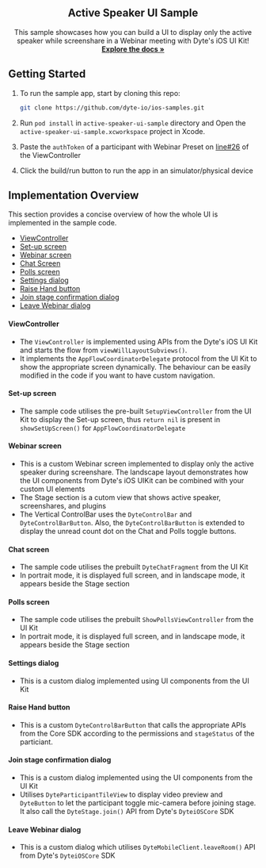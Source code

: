 <!-- PROJECT LOGO -->
<p align="center">
  <h2 align="center">Active Speaker UI Sample</h3>

  <p align="center">
    This sample showcases how you can build a UI to display only the active speaker while screenshare in a Webinar meeting with Dyte's iOS UI Kit!
    <br />
    <a href="https://docs.dyte.io"><strong>Explore the docs »</strong></a>
    <br />
  </p>
</p>

<!-- GETTING STARTED -->

## Getting Started

1. To run the sample app, start by cloning this repo:

    ```sh
    git clone https://github.com/dyte-io/ios-samples.git
    ```

2. Run `pod install` in `active-speaker-ui-sample` directory and Open the `active-speaker-ui-sample.xcworkspace` project in Xcode.

3. Paste the `authToken` of a participant with Webinar Preset on [line#26]() of the ViewController

4. Click the build/run button to run the app in an simulator/physical device

<!-- Implementation Overview -->

## Implementation Overview

This section provides a concise overview of how the whole UI is implemented in the sample code.

- [ViewController](#ViewController)
- [Set-up screen](#set-up-screen)
- [Webinar screen](#webinar-screen)
- [Chat Screen](#chat-screen)
- [Polls screen](#poll-screen)
- [Settings dialog](#settings-dialog)
- [Raise Hand button](#raise-hand-button)
- [Join stage confirmation dialog](#join-stage-confirmation-dialog)
- [Leave Webinar dialog](#leave-webinar-dialog)

#### ViewController
- The `ViewController` is implemented using APIs from the Dyte's iOS UI Kit and starts the flow from `viewWillLayoutSubviews()`.
- It implements the `AppFlowCoordinatorDelegate` protocol from the UI Kit to show the appropriate screen dynamically. The behaviour can be easily modified in the code if you want to have custom navigation.

#### Set-up screen
- The sample code utilises the pre-built `SetupViewController` from the UI Kit to display the Set-up screen, thus `return nil` is present in `showSetUpScreen()` for `AppFlowCoordinatorDelegate`

#### Webinar screen
- This is a custom Webinar screen implemented to display only the active speaker during screenshare. The landscape layout demonstrates how the UI components from Dyte's iOS UIKit can be combined with your custom UI elements
- The Stage section is a cutom view that shows active speaker, screenshares, and plugins
- The Vertical ControlBar uses the `DyteControlBar` and `DyteControlBarButton`. Also, the `DyteControlBarButton` is extended to display the unread count dot on the Chat and Polls toggle buttons.

#### Chat screen
- The sample code utilises the prebuilt `DyteChatFragment` from the UI Kit
- In portrait mode, it is displayed full screen, and in landscape mode, it appears beside the Stage section

#### Polls screen
- The sample code utilises the prebuilt `ShowPollsViewController` from the UI Kit
- In portrait mode, it is displayed full screen, and in landscape mode, it appears beside the Stage section

#### Settings dialog
- This is a custom dialog implemented using UI components from the UI Kit

#### Raise Hand button
- This is a custom `DyteControlBarButton` that calls the appropriate APIs from the Core SDK according to the permissions and `stageStatus` of the particiant.

#### Join stage confirmation dialog
- This is a custom dialog implemented using the UI components from the UI Kit
- Utilises `DyteParticipantTileView` to display video preview and `DyteButton` to let the participant toggle mic-camera before joining stage. It also call the `DyteStage.join()` API from Dyte's `DyteiOSCore` SDK

#### Leave Webinar dialog
- This is a custom dialog which utilises `DyteMobileClient.leaveRoom()` API from Dyte's `DyteiOSCore` SDK
